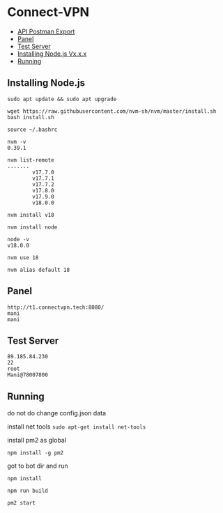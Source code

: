 # Connect-VPN
- [API Postman Export](https://google.com/)
- [Panel](#panel)
- [Test Server](#test-server)
- [Installing Node.js Vx.x.x](#installing-nodejs)
- [Running](#running)

## Installing Node.js

```
sudo apt update && sudo apt upgrade
```

```
wget https://raw.githubusercontent.com/nvm-sh/nvm/master/install.sh
bash install.sh
```

```
source ~/.bashrc
```

```
nvm -v
0.39.1
```

```
nvm list-remote 
.......
        v17.7.0
        v17.7.1
        v17.7.2
        v17.8.0
        v17.9.0
        v18.0.0
```

```
nvm install v18
```

```
nvm install node
```

```
node -v
v18.0.0
```

```
nvm use 18
```

```
nvm alias default 18
```

## Panel 
```
http://t1.connectvpn.tech:8080/
mani
mani
```

## Test Server
```
89.185.84.230
22
root
Mani@78007800
```

## Running

do not do change config.json data

install net tools
`sudo apt-get install net-tools`

install pm2 as global

`npm install -g pm2`

got to bot dir and run 

`npm install`

`npm run build`

`pm2 start`